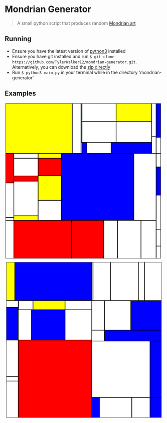 # Mondrian Generator
> A small python script that produces random [Mondrian art](https://en.wikipedia.org/wiki/Piet_Mondrian)

## Running
- Ensure you have the latest version of [python3](https://www.python.org/) installed
- Ensure you have git installed and run `$ git clone https://github.com/TylerWalker12/mondrian-generator.git`. Alternatively, you can download the [zip directly](https://github.com/TylerWalker12/mondrian-generator/archive/master.zip)
- Run `$ python3 main.py` in your terminal while in the directory 'mondrian-generator'

## Examples
![Example 1](https://raw.githubusercontent.com/TylerWalker12/mondrian-generator/master/examples/example1.png)
![Example 2](https://raw.githubusercontent.com/TylerWalker12/mondrian-generator/master/examples/example2.png)


